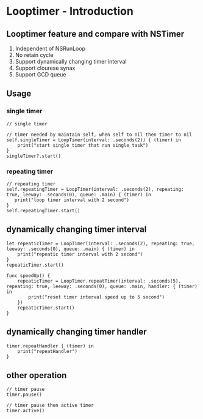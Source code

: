 # Looptimer - Introduction



## Looptimer feature and compare with NSTimer

1. Independent of NSRunLoop
2. No retain cycle
3. Support dynamically changing timer interval
4. Support clourese synax
5. Support GCD queue


## Usage

### single timer


	// single timer
	
	// timer needed by maintain self, when self to nil then timer to nil
   	self.singleTimer = LoopTimer(interval: .seconds(2)) { (timer) in
   		print("start single timer that run single task")
   	}
  	singleTimer?.start()
  	
  	
### repeating timer
  	
  	// repeating timer
  	self.repeatingTimer = LoopTimer(interval: .seconds(2), repeating: true, leeway: .seconds(0), queue: .main) { (timer) in
       print("loop timer interval with 2 second")
   	}
   	self.repeatingTimer.start()


## dynamically changing timer interval 


	let repeaticTimer = LoopTimer(interval: .seconds(2), repeating: true, leeway: .seconds(0), queue: .main) { (timer) in
        print("repeatic timer interval with 2 second")
    }
    repeaticTimer.start()
    
    func speedUp() {
    	repeaticTimer = LoopTimer.repeatTimer(interval: .seconds(5), repeating: true, leeway: .seconds(0), queue: .main, handler: { (timer) in
        	print("reset timer interval speed up to 5 second")
    	})
    	repeaticTimer.start()
    }
    
## dynamically changing timer handler

	timer.repeatHandler { (timer) in
        print("repeatHandler")
	} 

## other operation 

	// timer pause
	timer.pause()
	
	// timer pause then active timer
	timer.active()
        
    

